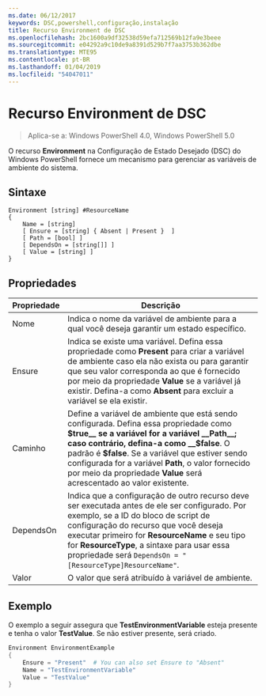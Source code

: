 ```yaml
---
ms.date: 06/12/2017
keywords: DSC,powershell,configuração,instalação
title: Recurso Environment de DSC
ms.openlocfilehash: 2bc1600a9df32538d59efa712569b12fa9e3beee
ms.sourcegitcommit: e04292a9c10de9a8391d529b7f7aa3753b362dbe
ms.translationtype: MTE95
ms.contentlocale: pt-BR
ms.lasthandoff: 01/04/2019
ms.locfileid: "54047011"
---
```

# <a name="dsc-environment-resource"></a>Recurso Environment de DSC

> Aplica-se a: Windows PowerShell 4.0, Windows PowerShell 5.0

O recurso __Environment__ na Configuração de Estado Desejado (DSC) do Windows PowerShell fornece um mecanismo para gerenciar as variáveis de ambiente do sistema.

## <a name="syntax"></a>Sintaxe
``` mof
Environment [string] #ResourceName
{
    Name = [string]
    [ Ensure = [string] { Absent | Present }  ]
    [ Path = [bool] ]
    [ DependsOn = [string[]] ]
    [ Value = [string] ]
}
```

## <a name="properties"></a>Propriedades

|  Propriedade  |  Descrição   |
|---|---|
| Nome| Indica o nome da variável de ambiente para a qual você deseja garantir um estado específico.|
| Ensure| Indica se existe uma variável. Defina essa propriedade como __Present__ para criar a variável de ambiente caso ela não exista ou para garantir que seu valor corresponda ao que é fornecido por meio da propriedade __Value__ se a variável já existir. Defina-a como __Absent__ para excluir a variável se ela existir.|
| Caminho| Define a variável de ambiente que está sendo configurada. Defina essa propriedade como __$true__ se a variável for a variável __Path__; caso contrário, defina-a como __$false__. O padrão é __$false__. Se a variável que estiver sendo configurada for a variável __Path__, o valor fornecido por meio da propriedade __Value__ será acrescentado ao valor existente.|
| DependsOn | Indica que a configuração de outro recurso deve ser executada antes de ele ser configurado. Por exemplo, se a ID do bloco de script de configuração do recurso que você deseja executar primeiro for __ResourceName__ e seu tipo for __ResourceType__, a sintaxe para usar essa propriedade será `DependsOn = "[ResourceType]ResourceName"`.|
| Valor| O valor que será atribuído à variável de ambiente.|

## <a name="example"></a>Exemplo

O exemplo a seguir assegura que __TestEnvironmentVariable__ esteja presente e tenha o valor __TestValue__. Se não estiver presente, será criado.

```powershell
Environment EnvironmentExample
{
    Ensure = "Present"  # You can also set Ensure to "Absent"
    Name = "TestEnvironmentVariable"
    Value = "TestValue"
}
```